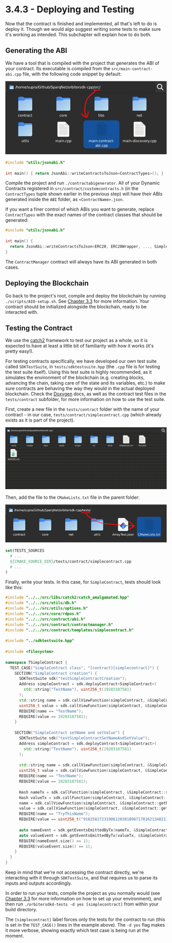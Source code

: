 # 3.4.3 - Deploying and Testing

Now that the contract is finished and implemented, all that's left to do is deploy it. Though we would algo suggest writing some tests to make sure it's working as intended. This subchapter will explain how to do both.

## Generating the ABI

We have a tool that is compiled with the project that generates the ABI of your contract. Its executable is compiled from the `src/main-contract-abi.cpp` file, with the following code snippet by default:

![GenerateContractABI](img/GenerateContractABI.png)

```cpp
#include "utils/jsonabi.h"

int main() { return JsonAbi::writeContractsToJson<ContractTypes>(); }
```

Compile the project and run `./contractabigenerator`. All of your Dynamic Contracts registered in `src/contract/customcontracts.h` (in the `ContractTypes` tuple shown earlier in the previous step) will have their ABIs generated inside the `ABI` folder, as `<ContractName>.json`.

If you want a finer control of which ABIs you want to generate, replace `ContractTypes` with the exact names of the contract classes that should be generated:

```cpp
#include "utils/jsonabi.h"

int main() {
  return JsonAbi::writeContractsToJson<ERC20, ERC20Wrapper, ..., SimpleContract>();
}
```

The `ContractManager` contract will always have its ABI generated in both cases.

## Deploying the Blockchain

Go back to the project's root, compile and deploy the blockchain by running `./scripts/AIO-setup.sh`. See [Chapter 3.3](3-3.md) for more information. Your contract should be initialized alongside the blockchain, ready to be interacted with.

## Testing the Contract

We use the [catch2](https://github.com/catchorg/Catch2) framework to test our project as a whole, so it is expected to have at least a little bit of familiarity with how it works (it's pretty easy!).

For testing contracts specifically, we have developed our own test suite called `SDKTestSuite`, in `tests/sdktestsuite.hpp` (the `.cpp` file is for testing the test suite itself). Using this test suite is highly recommended, as it simulates the environment of the blockchain (e.g. creating blocks, advancing the chain, taking care of the state and its variables, etc.) to make sure contracts are behaving the way they would in the actual deployed blockchain. Check the [Doxygen](https://doxygen.nl) docs, as well as the contract test files in the `tests/contract` subfolder, for more information on how to use the test suite.

First, create a new file in the `tests/contract` folder with the name of your contract - in our case, `tests/contract/simplecontract.cpp` (which already exists as it is part of the project).

![CreateContractTestFile](img/CreateContractTestFile.gif)

Then, add the file to the `CMakeLists.txt` file in the parent folder:

![AddTestFileToCMake](img/AddTestFileToCMake.png)

```cmake
set(TESTS_SOURCES
  # ...
  ${CMAKE_SOURCE_DIR}/tests/contract/simplecontract.cpp
  # ...
)
```

Finally, write your tests. In this case, for `SimpleContract`, tests should look like this:

```cpp
#include "../../src/libs/catch2/catch_amalgamated.hpp"
#include "../../src/utils/db.h"
#include "../../src/utils/options.h"
#include "../../src/core/rdpos.h"
#include "../../src/contract/abi.h"
#include "../../src/contract/contractmanager.h"
#include "../../src/contract/templates/simplecontract.h"

#include "../sdktestsuite.hpp"

#include <filesystem>

namespace TSimpleContract {
  TEST_CASE("SimpleContract class", "[contract][simplecontract]") {
    SECTION("SimpleContract creation") {
      SDKTestSuite sdk("testSimpleContractCreation");
      Address simpleContract = sdk.deployContract<SimpleContract>(
        std::string("TestName"), uint256_t(19283187581)
      );
      std::string name = sdk.callViewFunction(simpleContract, &SimpleContract::getName);
      uint256_t value = sdk.callViewFunction(simpleContract, &SimpleContract::getValue);
      REQUIRE(name == "TestName");
      REQUIRE(value == 19283187581);
    }

    SECTION("SimpleContract setName and setValue") {
      SDKTestSuite sdk("testSimpleContractSetNameAndSetValue");
      Address simpleContract = sdk.deployContract<SimpleContract>(
        std::string("TestName"), uint256_t(19283187581)
      );

      std::string name = sdk.callViewFunction(simpleContract, &SimpleContract::getName);
      uint256_t value = sdk.callViewFunction(simpleContract, &SimpleContract::getValue);
      REQUIRE(name == "TestName");
      REQUIRE(value == 19283187581);

      Hash nameTx = sdk.callFunction(simpleContract, &SimpleContract::setName, std::string("TryThisName"));
      Hash valueTx = sdk.callFunction(simpleContract, &SimpleContract::setValue, uint256_t("918258172319061203818967178162134821351"));
      name = sdk.callViewFunction(simpleContract, &SimpleContract::getName);
      value = sdk.callViewFunction(simpleContract, &SimpleContract::getValue);
      REQUIRE(name == "TryThisName");
      REQUIRE(value == uint256_t("918258172319061203818967178162134821351"));

      auto nameEvent = sdk.getEventsEmittedByTx(nameTx, &SimpleContract::nameChanged, std::make_tuple(EventParam<std::string, true>("TryThisName")));
      auto valueEvent = sdk.getEventsEmittedByTx(valueTx, &SimpleContract::valueChanged, std::make_tuple(EventParam<uint256_t, true>(uint256_t("918258172319061203818967178162134821351"))));
      REQUIRE(nameEvent.size() == 1);
      REQUIRE(valueEvent.size() == 1);
    }
  }
}
```

Keep in mind that we're not accessing the contract directly, we're interacting with it through `SDKTestSuite`, and that requires us to parse its inputs and outputs accordingly.

In order to run your tests, compile the project as you normally would (see [Chapter 3.3](3-3.md) for more information on how to set up your environment), and then run `./orbitersdkd-tests -d yes [simplecontract]` from within your build directory.

The `[simplecontract]` label forces only the tests for the contract to run (this is set in the `TEST_CASE()` lines in the example above). The `-d yes` flag makes it more verbose, showing exactly which test case is being run at the moment.
